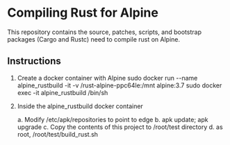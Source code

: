 
# Compiling Rust for Alpine

This repository contains the source, patches, scripts, and bootstrap packages (Cargo and Rustc) need to compile rust on Alpine.

[Rust]: https://www.rust-lang.org

## Instructions
1. Create a docker container with Alpine 
    sudo docker run --name alpine_rustbuild  -it -v /rust-alpine-ppc64le:/mnt alpine:3.7
    sudo docker exec -it alpine_rustbuild  /bin/sh
    
2. Inside the alpine_rustbuild docker container

   a. Modify /etc/apk/repositories to point to edge
   b. apk update; apk upgrade
   c. Copy the contents of this project to /root/test directory
   d. as root, /root/test/build_rust.sh
  
